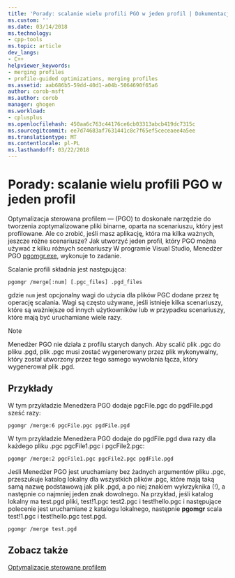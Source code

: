 ```yaml
---
title: 'Porady: scalanie wielu profili PGO w jeden profil | Dokumentacja firmy Microsoft'
ms.custom: ''
ms.date: 03/14/2018
ms.technology:
- cpp-tools
ms.topic: article
dev_langs:
- C++
helpviewer_keywords:
- merging profiles
- profile-guided optimizations, merging profiles
ms.assetid: aab686b5-59dd-40d1-a04b-5064690f65a6
author: corob-msft
ms.author: corob
manager: ghogen
ms.workload:
- cplusplus
ms.openlocfilehash: 450aa6c763c44176ce6cb03313abcb419dc7315c
ms.sourcegitcommit: ee7d74683af7631441c8c7f65ef5ceceaee4a5ee
ms.translationtype: MT
ms.contentlocale: pl-PL
ms.lasthandoff: 03/22/2018
---
```

# <a name="how-to-merge-multiple-pgo-profiles-into-a-single-profile"></a>Porady: scalanie wielu profili PGO w jeden profil

Optymalizacja sterowana profilem — (PGO) to doskonałe narzędzie do tworzenia zoptymalizowane pliki binarne, oparta na scenariuszu, który jest profilowane. Ale co zrobić, jeśli masz aplikację, która ma kilka ważnych, jeszcze różne scenariusze? Jak utworzyć jeden profil, który PGO można używać z kilku różnych scenariuszy W programie Visual Studio, Menedżer PGO [pgomgr.exe](pgomgr.md), wykonuje to zadanie.

Scalanie profili składnia jest następująca:

`pgomgr /merge[:num] [.pgc_files] .pgd_files`

gdzie `num` jest opcjonalny wagi do użycia dla plików PGC dodane przez tę operację scalania. Wagi są często używane, jeśli istnieje kilka scenariuszy, które są ważniejsze od innych użytkowników lub w przypadku scenariuszy, które mają być uruchamiane wiele razy.

> [!NOTE]
> Menedżer PGO nie działa z profilu starych danych. Aby scalić plik .pgc do pliku .pgd, plik .pgc musi zostać wygenerowany przez plik wykonywalny, który został utworzony przez tego samego wywołania łącza, który wygenerował plik .pgd.

## <a name="examples"></a>Przykłady

W tym przykładzie Menedżera PGO dodaje pgcFile.pgc do pgdFile.pgd sześć razy:

`pgomgr /merge:6 pgcFile.pgc pgdFile.pgd`

W tym przykładzie Menedżera PGO dodaje do pgdFile.pgd dwa razy dla każdego pliku .pgc pgcFile1.pgc i pgcFile2.pgc:

`pgomgr /merge:2 pgcFile1.pgc pgcFile2.pgc pgdFile.pgd`

Jeśli Menedżer PGO jest uruchamiany bez żadnych argumentów pliku .pgc, przeszukuje katalog lokalny dla wszystkich plików .pgc, które mają taką samą nazwę podstawową jak plik .pgd, a po niej znakiem wykrzyknika (!), a następnie co najmniej jeden znak dowolnego. Na przykład, jeśli katalog lokalny ma test.pgd pliki, test!1.pgc test2.pgc i test!hello.pgc i następujące polecenie jest uruchamiane z katalogu lokalnego, następnie **pgomgr** scala test!1.pgc i test!hello.pgc test.pgd.

`pgomgr /merge test.pgd`

## <a name="see-also"></a>Zobacz także

[Optymalizacje sterowane profilem](../../build/reference/profile-guided-optimizations.md)
